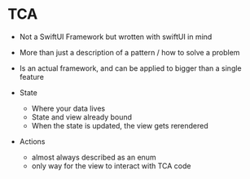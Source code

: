 # TCA

- Not a SwiftUI Framework but wrotten with swiftUI in mind
- More than just a description of a pattern / how to solve a problem
- Is an actual framework, and can be applied to bigger than a single feature

- State
    - Where your data lives
    - State and view already bound
    - When the state is updated, the view gets rerendered

- Actions 
    - almost always described as an enum
    - only way for the view to interact with TCA code
    


